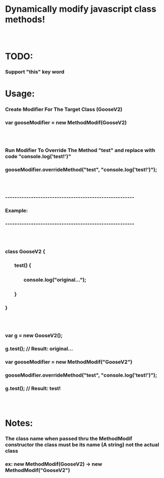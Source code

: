 # Dynamically modify javascript class methods!
### ㅤ
# TODO: 
### Support "this" key word
# Usage:ㅤ
### Create Modifier For The Target Class (GooseV2)
### var gooseModifier = new MethodModif(GooseV2)
### ㅤ
### Run Modifier To Override The Method "test" and replace with code "console.log('test!')"
### gooseModifier.overrideMethod("test", "console.log('test!')");
### ㅤ
### -------------------------------------------------------
### Example:
### -------------------------------------------------------
### ㅤ
### class GooseV2 {
### ㅤㅤtest() {
### ㅤㅤㅤㅤconsole.log("original...");
### ㅤㅤ}
### }
### ㅤ
### var g = new GooseV2();
### g.test(); // Result: original...
### var gooseModifier = new MethodModif("GooseV2")
### gooseModifier.overrideMethod("test", "console.log('test!')");
### g.test(); // Result: test!
### ㅤ
# Notes:
### The class name when passed thru the MethodModif constructor the class must be its name (A string) not the actual class
### ex: new MethodModif(GooseV2) -> new MethodModif("GooseV2")
